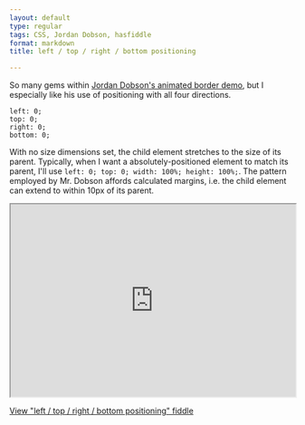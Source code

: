 ```yaml
---
layout: default
type: regular
tags: CSS, Jordan Dobson, hasfiddle
format: markdown
title: left / top / right / bottom positioning

---
```

So many gems within [Jordan Dobson's animated border demo](http://cssdesk.com/bhHJm), but I especially like his use of positioning with all four directions.
    
    left: 0;
    top: 0;
    right: 0;
    bottom: 0;

With no size dimensions set, the child element stretches to the size of its parent. Typically, when I want a absolutely-positioned element to match its parent, I'll use `left: 0; top: 0; width: 100%; height: 100%;`. The pattern employed by Mr. Dobson affords calculated margins, i.e. the child element can extend to within 10px of its parent.

<iframe style="width: 100%; height: 340px" src="http://jsfiddle.net/desandro/etnYW/embedded/result,css,html"> </iframe>

[View "left / top / right / bottom positioning" fiddle](http://jsfiddle.net/desandro/etnYW)